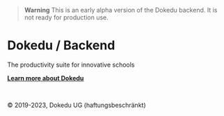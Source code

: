 > **Warning**
> This is an early alpha version of the Dokedu backend. It is not ready for production use.

# Dokedu / Backend

The productivity suite for innovative schools

**[Learn more about Dokedu](https://dokedu.org)**

<br />

© 2019-2023, Dokedu UG (haftungsbeschränkt)
